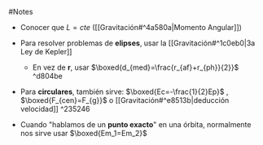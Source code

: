 #Notes

- Conocer que $L=cte$ ([[Gravitación#^4a580a|Momento Angular]])

- Para resolver problemas de **elipses**, usar la [[Gravitación#^1c0eb0|3a Ley de Kepler]]
	- En vez de **r**, usar $\boxed{d_{med}=\frac{r_{af}+r_{ph}}{2}}$ ^d804be

- Para **circulares**, también sirve: $\boxed{Ec=-\frac{1}{2}Ep}$ , $\boxed{F_{cen}=F_{g}}$  o [[Gravitación#^e8513b|deducción velocidad]] ^235246

- Cuando "hablamos de un **punto exacto**" en una órbita, normalmente nos sirve usar $\boxed{Em_1=Em_2}$
